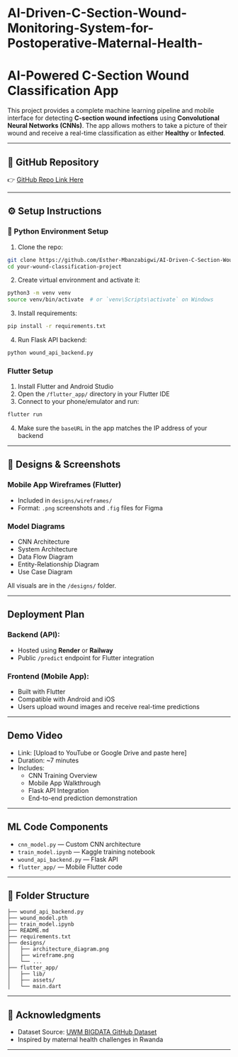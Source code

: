 # AI-Driven-C-Section-Wound-Monitoring-System-for-Postoperative-Maternal-Health-


#  AI-Powered C-Section Wound Classification App

This project provides a complete machine learning pipeline and mobile interface for detecting **C-section wound infections** using **Convolutional Neural Networks (CNNs)**. The app allows mothers to take a picture of their wound and receive a real-time classification as either **Healthy** or **Infected**.

---

## 🔗 GitHub Repository
👉 [GitHub Repo Link Here](https://github.com/Esther-Mbanzabigwi/AI-Driven-C-Section-Wound-Monitoring-System-for-Postoperative-Maternal-Health-.git)

---

## ⚙️ Setup Instructions

### 🐍 Python Environment Setup
1. Clone the repo:
```bash
git clone https://github.com/Esther-Mbanzabigwi/AI-Driven-C-Section-Wound-Monitoring-System-for-Postoperative-Maternal-Health-.git
cd your-wound-classification-project
```

2. Create virtual environment and activate it:
```bash
python3 -m venv venv
source venv/bin/activate  # or `venv\Scripts\activate` on Windows
```

3. Install requirements:
```bash
pip install -r requirements.txt
```

4. Run Flask API backend:
```bash
python wound_api_backend.py
```

###  Flutter Setup
1. Install Flutter and Android Studio
2. Open the `/flutter_app/` directory in your Flutter IDE
3. Connect to your phone/emulator and run:
```bash
flutter run
```

4. Make sure the `baseURL` in the app matches the IP address of your backend

---

## 🎨 Designs & Screenshots

### Mobile App Wireframes (Flutter)
- Included in `designs/wireframes/`
- Format: `.png` screenshots and `.fig` files for Figma

###  Model Diagrams
- CNN Architecture
- System Architecture
- Data Flow Diagram
- Entity-Relationship Diagram
- Use Case Diagram

All visuals are in the `/designs/` folder.

---

##  Deployment Plan

### Backend (API):
- Hosted using **Render** or **Railway**
- Public `/predict` endpoint for Flutter integration

### Frontend (Mobile App):
- Built with Flutter
- Compatible with Android and iOS
- Users upload wound images and receive real-time predictions

---

## Demo Video
- Link: [Upload to YouTube or Google Drive and paste here]
- Duration: ~7 minutes
- Includes:
  - CNN Training Overview
  - Mobile App Walkthrough
  - Flask API Integration
  - End-to-end prediction demonstration

---

##  ML Code Components

- `cnn_model.py` — Custom CNN architecture
- `train_model.ipynb` — Kaggle training notebook
- `wound_api_backend.py` — Flask API
- `flutter_app/` — Mobile Flutter code

---

## 📂 Folder Structure
```
├── wound_api_backend.py
├── wound_model.pth
├── train_model.ipynb
├── README.md
├── requirements.txt
├── designs/
│   ├── architecture_diagram.png
│   ├── wireframe.png
│   └── ...
├── flutter_app/
│   ├── lib/
│   ├── assets/
│   └── main.dart
```

---

## 🙏 Acknowledgments
- Dataset Source: [UWM BIGDATA GitHub Dataset](https://github.com/uwm-bigdata/wound-classification-using-images-and-locations)
- Inspired by maternal health challenges in Rwanda

---

